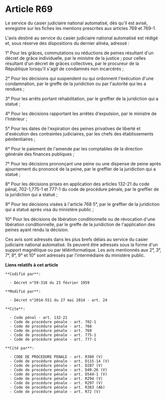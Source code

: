 # Article R69

Le service du casier judiciaire national automatisé, dès qu'il est avisé, enregistre sur les fiches les mentions prescrites
aux articles 769 et 769-1. 

L'avis destiné au service du casier judiciaire national automatisé est rédigé et, sous réserve des dispositions du dernier
alinéa, adressé : 

1° Pour les grâces, commutations ou réductions de peines résultant d'un décret de grâce individuelle, par le ministre de la
justice ; pour celles résultant d'un décret de grâces collectives, par le procureur de la République lorsqu'il s'agit de
condamnés non incarcérés ; 

2° Pour les décisions qui suspendent ou qui ordonnent l'exécution d'une condamnation, par le greffe de la juridiction ou par
l'autorité qui les a rendues ; 

3° Pour les arrêts portant réhabilitation, par le greffier de la juridiction qui a statué ; 

4° Pour les décisions rapportant les arrêtés d'expulsion, par le ministre de l'Intérieur ; 

5° Pour les dates de l'expiration des peines privatives de liberté et d'exécution des contraintes judiciaires, par les chefs
des établissements pénitentiaires ; 

6° Pour le paiement de l'amende par les            comptables de la direction générale des finances publiques ; 

7° Pour les décisions prononçant une peine ou une dispense de peine après ajournement du prononcé de la peine, par le
greffier de la juridiction qui a statué ; 

8° Pour les décisions prises en application des articles 132-21 du code pénal, 702-1,775-1 et 777-1 du code de procédure
pénale, par le greffier de la juridiction qui a statué ; 

9° Pour les décisions visées à l'article 768 5°, par le greffier de la juridiction qui a statué après visa du ministère
public ; 

10° Pour les décisions de libération conditionnelle ou de révocation d'une libération conditionnelle, par le greffe de la
juridiction de l'application des peines ayant rendu la décision. 

Ces avis sont adressés dans les plus brefs délais au service du casier judiciaire national automatisé. Ils peuvent être
adressés sous la forme d'un support magnétique ou par téléinformatique. Les avis mentionnés aux 2°, 3°, 7°, 8°, 9° et 10°
sont adressés par l'intermédiaire du ministère public.

**Liens relatifs à cet article**

	**Codifié par**:

	  - Décret n°59-318 du 23 février 1959

	**Modifié par**:

	  - Décret n°2014-551 du 27 mai 2014 - art. 24

	**Cite**:

	  - Code pénal - art. 132-21
	  - Code de procédure pénale - art. 702-1
	  - Code de procédure pénale - art. 768
	  - Code de procédure pénale - art. 769
	  - Code de procédure pénale - art. 775-1
	  - Code de procédure pénale - art. 777-1

	**Cité par**:

	  - CODE DE PROCEDURE PENALE - art. R380 (V)
	  - Code de procédure pénale - art. D115-14 (V)
	  - Code de procédure pénale - art. D287 (V)
	  - Code de procédure pénale - art. D49-26 (V)
	  - Code de procédure pénale - art. D544-1 (V)
	  - Code de procédure pénale - art. R294 (V)
	  - Code de procédure pénale - art. R297 (V)
	  - Code de procédure pénale - art. R383 (Ab)
	  - Code de procédure pénale - art. R72 (V)
